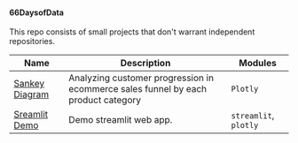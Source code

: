 #### 66DaysofData
This repo consists of small projects that don't warrant independent repositories.


|**Name**|**Description**|**Modules**|
|---|---|---|
|[Sankey Diagram](https://github.com/diana-kungu/66DaysofData/tree/main/Sankey-%20Plotly)|Analyzing customer progression in ecommerce sales funnel by each product category |`Plotly`|
|[Sreamlit Demo]()|Demo streamlit web app.|`streamlit`, `plotly`|